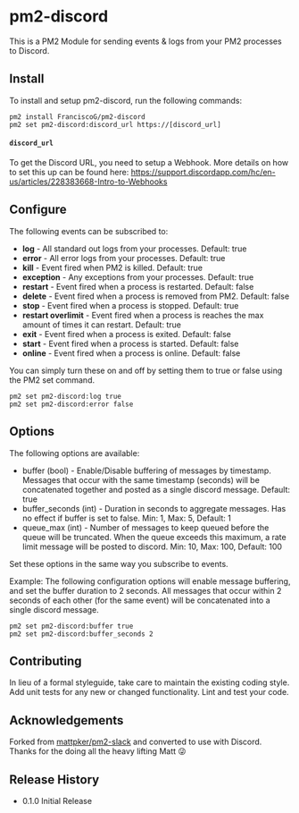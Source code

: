 # pm2-discord

This is a PM2 Module for sending events & logs from your PM2 processes to Discord.

## Install

To install and setup pm2-discord, run the following commands:

```
pm2 install FranciscoG/pm2-discord
pm2 set pm2-discord:discord_url https://[discord_url]
```

#### `discord_url`
To get the Discord URL, you need to setup a Webhook. More details on how to set this up can be found here: https://support.discordapp.com/hc/en-us/articles/228383668-Intro-to-Webhooks

## Configure

The following events can be subscribed to:

- **log** - All standard out logs from your processes. Default: true
- **error** - All error logs from your processes. Default: true
- **kill** - Event fired when PM2 is killed. Default: true
- **exception** - Any exceptions from your processes. Default: true
- **restart** - Event fired when a process is restarted. Default: false
- **delete** - Event fired when a process is removed from PM2. Default: false
- **stop** - Event fired when a process is stopped. Default: true
- **restart overlimit** - Event fired when a process is reaches the max amount of times it can restart. Default: true
- **exit** - Event fired when a process is exited. Default: false
- **start** -  Event fired when a process is started. Default: false
- **online** - Event fired when a process is online. Default: false

You can simply turn these on and off by setting them to true or false using the PM2 set command.

```
pm2 set pm2-discord:log true
pm2 set pm2-discord:error false
```

## Options

The following options are available:

- buffer (bool) - Enable/Disable buffering of messages by timestamp. Messages that occur with the same timestamp (seconds) will be concatenated together and posted as a single discord message. Default: true
- buffer_seconds (int) - Duration in seconds to aggregate messages. Has no effect if buffer is set to false.  Min: 1, Max: 5, Default: 1
- queue_max (int) - Number of messages to keep queued before the queue will be truncated. When the queue exceeds this maximum, a rate limit message will be posted to discord. Min: 10, Max: 100, Default: 100

Set these options in the same way you subscribe to events.

Example: The following configuration options will enable message buffering, and set the buffer duration to 2 seconds.  All messages that occur within 2 seconds of each other (for the same event) will be concatenated into a single discord message.

```
pm2 set pm2-discord:buffer true
pm2 set pm2-discord:buffer_seconds 2
```

## Contributing

In lieu of a formal styleguide, take care to maintain the existing coding style. Add unit tests for any new or changed functionality. Lint and test your code.

## Acknowledgements

Forked from [mattpker/pm2-slack](https://github.com/mattpker/pm2-slack) and converted to use with Discord. Thanks for the doing all the heavy lifting Matt :stuck_out_tongue_winking_eye:

## Release History

- 0.1.0 Initial Release
